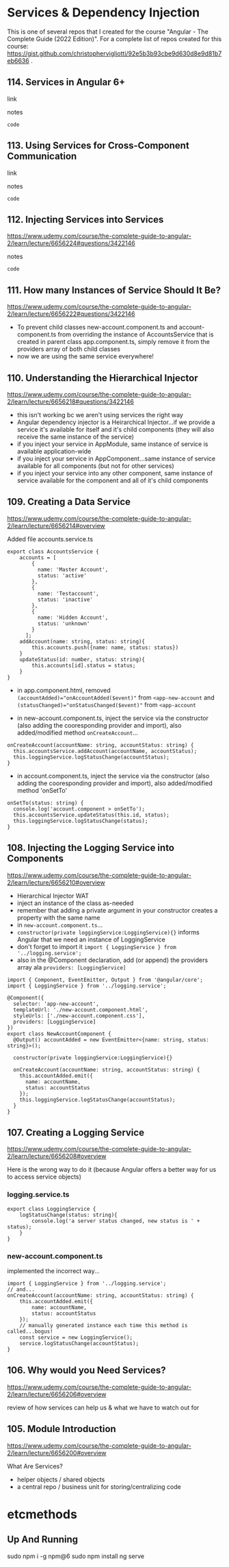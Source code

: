# Services & Dependency Injection

This is one of several repos that I created for the course "Angular - The Complete Guide (2022 Edition)". For a complete list of repos created for this course: https://gist.github.com/christophervigliotti/92e5b3b93cbe9d630d8e9d81b7eb6636 .

## 114. Services in Angular 6+

link

notes

```
code
```

## 113. Using Services for Cross-Component Communication

link

notes

```
code
```

## 112. Injecting Services into Services

https://www.udemy.com/course/the-complete-guide-to-angular-2/learn/lecture/6656224#questions/3422146

notes

```
code
```

## 111. How many Instances of Service Should It Be?

https://www.udemy.com/course/the-complete-guide-to-angular-2/learn/lecture/6656222#questions/3422146

* To prevent child classes new-account.component.ts and account-component.ts from overriding the instance of AccountsService that is created in parent class app.component.ts, simply remove it from the providers array of both child classes
* now we are using the same service everywhere!

## 110. Understanding the Hierarchical Injector

https://www.udemy.com/course/the-complete-guide-to-angular-2/learn/lecture/6656218#questions/3422146

* this isn't working bc we aren't using services the right way
* Angular dependency injector is a Heirarchical Injector...if we provide a service it's available for itself and it's child components (they will also receive the same instance of the service)
* if you inject your service in AppModule, same instance of service is available application-wide
* if you inject your service in AppComponent...same instance of service available for all components (but not for other services)
* if you inject your service into any other component, same instance of service available for the component and all of it's child components 

## 109. Creating a Data Service

https://www.udemy.com/course/the-complete-guide-to-angular-2/learn/lecture/6656214#overview 


Added file accounts.service.ts
```
export class AccountsService {
    accounts = [
        {
          name: 'Master Account',
          status: 'active'
        },
        {
          name: 'Testaccount',
          status: 'inactive'
        },
        {
          name: 'Hidden Account',
          status: 'unknown'
        }
      ];    
    addAccount(name: string, status: string){
        this.accounts.push({name: name, status: status})
    }
    updateStatus(id: number, status: string){
        this.accounts[id].status = status;        
    }
}
```
* in app.component.html, removed `(accountAdded)="onAccountAdded($event)"` from `<app-new-account` and `(statusChanged)="onStatusChanged($event)"` from `<app-account`

* in new-account.component.ts, inject the service via the constructor (also adding the cooresponding provider and import), also added/modified method `onCreateAccount`...

```
onCreateAccount(accountName: string, accountStatus: string) {
  this.accountsService.addAccount(accountName, accountStatus);
  this.loggingService.logStatusChange(accountStatus);
}
```

* in account.component.ts, inject the service via the constructor (also adding the cooresponding provider and import), also added/modified method 'onSetTo'

```
onSetTo(status: string) {
  console.log('account.component > onSetTo');
  this.accountsService.updateStatus(this.id, status);
  this.loggingService.logStatusChange(status);
}
```

## 108. Injecting the Logging Service into Components

https://www.udemy.com/course/the-complete-guide-to-angular-2/learn/lecture/6656210#overview

* Hierarchical Injector WAT
* inject an instance of the class as-needed
* remember that adding a private argument in your constructor creates a property with the same name
* in `new-account.component.ts`...
* `constructor(private loggingService:LoggingService){}` informs Angular that we need an instance of LoggingService
* don't forget to import it `import { LoggingService } from '../logging.service';`
* also in the @Component declaration, add (or append) the providers array ala `providers: [LoggingService]`

```
import { Component, EventEmitter, Output } from '@angular/core';
import { LoggingService } from '../logging.service';

@Component({
  selector: 'app-new-account',
  templateUrl: './new-account.component.html',
  styleUrls: ['./new-account.component.css'],
  providers: [LoggingService]
})
export class NewAccountComponent {
  @Output() accountAdded = new EventEmitter<{name: string, status: string}>();

  constructor(private loggingService:LoggingService){}

  onCreateAccount(accountName: string, accountStatus: string) {
    this.accountAdded.emit({
      name: accountName,
      status: accountStatus
    });
    this.loggingService.logStatusChange(accountStatus);
  }
}
```

## 107. Creating a Logging Service

https://www.udemy.com/course/the-complete-guide-to-angular-2/learn/lecture/6656208#overview

Here is the wrong way to do it (because Angular offers a better way for us to access service objects)

### logging.service.ts

```
export class LoggingService {
    logStatusChange(status: string){
        console.log('a server status changed, new status is ' + status);
    }
}
```

### new-account.component.ts

implemented the incorrect way...

```
import { LoggingService } from '../logging.service';
// and...
onCreateAccount(accountName: string, accountStatus: string) {
    this.accountAdded.emit({
        name: accountName,
        status: accountStatus
    });
    // manually generated instance each time this method is called...bogus!
    const service = new LoggingService();
    service.logStatusChange(accountStatus);
}
```

## 106. Why would you Need Services?

https://www.udemy.com/course/the-complete-guide-to-angular-2/learn/lecture/6656206#overview 

review of how services can help us & what we have to watch out for

## 105. Module Introduction

https://www.udemy.com/course/the-complete-guide-to-angular-2/learn/lecture/6656200#overview

What Are Services?
* helper objects / shared objects
* a central repo / business unit for storing/centralizing code

# etcmethods

## Up And Running

sudo npm i -g npm@6
sudo npm install
ng serve